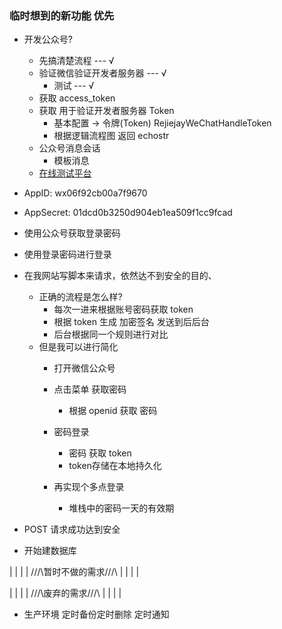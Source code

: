### 临时想到的新功能 优先


- 开发公众号?
    - 先搞清楚流程 --- √
    - 验证微信验证开发者服务器 --- √
        - 测试 --- √
    - 获取 access_token
    - 获取 用于验证开发者服务器 Token
        - 基本配置 -> 令牌(Token) RejiejayWeChatHandleToken
        - 根据逻辑流程图 返回 echostr
    - 公众号消息会话
        - 模板消息
    - [在线测试平台](https://mp.weixin.qq.com/debug/)

- AppID: wx06f92cb00a7f9670
- AppSecret: 01dcd0b3250d904eb1ea509f1cc9fcad

- 使用公众号获取登录密码

- 使用登录密码进行登录

- 在我网站写脚本来请求，依然达不到安全的目的、
    - 正确的流程是怎么样?
        - 每次一进来根据账号密码获取 token
        - 根据 token 生成 加密签名 发送到后后台
        - 后台根据同一个规则进行对比
    - 但是我可以进行简化
        - 打开微信公众号
        - 点击菜单 获取密码
            - 根据 openid 获取 密码
        - 密码登录
            - 密码 获取 token
            - token存储在本地持久化
            
        - 再实现个多点登录
            - 堆栈中的密码一天的有效期

- POST 请求成功达到安全

- 开始建数据库

|
|
|
|
///\\暂时不做的需求///\\
|
|
|
|





|
|
|
|
///\\废弃的需求///\\
|
|
|
|

- 生产环境 定时备份定时删除 定时通知

